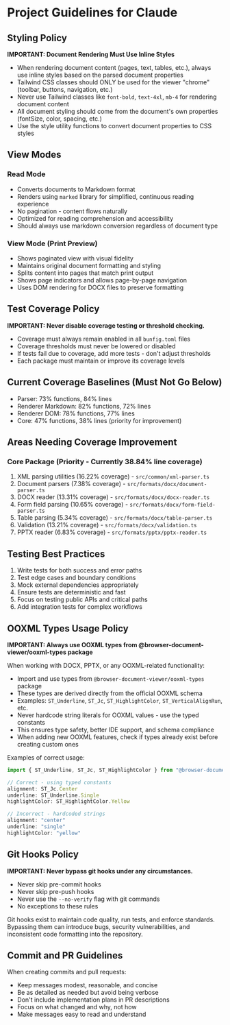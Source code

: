 # Project Guidelines for Claude

## Styling Policy

**IMPORTANT: Document Rendering Must Use Inline Styles**

- When rendering document content (pages, text, tables, etc.), always use inline styles based on the parsed document properties
- Tailwind CSS classes should ONLY be used for the viewer "chrome" (toolbar, buttons, navigation, etc.)
- Never use Tailwind classes like `font-bold`, `text-4xl`, `mb-4` for rendering document content
- All document styling should come from the document's own properties (fontSize, color, spacing, etc.)
- Use the style utility functions to convert document properties to CSS styles

## View Modes

### Read Mode
- Converts documents to Markdown format
- Renders using `marked` library for simplified, continuous reading experience
- No pagination - content flows naturally
- Optimized for reading comprehension and accessibility
- Should always use markdown conversion regardless of document type

### View Mode (Print Preview)
- Shows paginated view with visual fidelity
- Maintains original document formatting and styling
- Splits content into pages that match print output
- Shows page indicators and allows page-by-page navigation
- Uses DOM rendering for DOCX files to preserve formatting

## Test Coverage Policy

**IMPORTANT: Never disable coverage testing or threshold checking.**

- Coverage must always remain enabled in all `bunfig.toml` files
- Coverage thresholds must never be lowered or disabled
- If tests fail due to coverage, add more tests - don't adjust thresholds
- Each package must maintain or improve its coverage levels

## Current Coverage Baselines (Must Not Go Below)

- Parser: 73% functions, 84% lines
- Renderer Markdown: 82% functions, 72% lines  
- Renderer DOM: 78% functions, 77% lines
- Core: 47% functions, 38% lines (priority for improvement)

## Areas Needing Coverage Improvement

### Core Package (Priority - Currently 38.84% line coverage)
1. XML parsing utilities (16.22% coverage) - `src/common/xml-parser.ts`
2. Document parsers (7.38% coverage) - `src/formats/docx/document-parser.ts`
3. DOCX reader (13.31% coverage) - `src/formats/docx/docx-reader.ts`
4. Form field parsing (10.65% coverage) - `src/formats/docx/form-field-parser.ts`
5. Table parsing (5.34% coverage) - `src/formats/docx/table-parser.ts`
6. Validation (13.21% coverage) - `src/formats/docx/validation.ts`
7. PPTX reader (6.83% coverage) - `src/formats/pptx/pptx-reader.ts`

## Testing Best Practices

1. Write tests for both success and error paths
2. Test edge cases and boundary conditions
3. Mock external dependencies appropriately
4. Ensure tests are deterministic and fast
5. Focus on testing public APIs and critical paths
6. Add integration tests for complex workflows

## OOXML Types Usage Policy

**IMPORTANT: Always use OOXML types from @browser-document-viewer/ooxml-types package**

When working with DOCX, PPTX, or any OOXML-related functionality:

- Import and use types from `@browser-document-viewer/ooxml-types` package
- These types are derived directly from the official OOXML schema
- Examples: `ST_Underline`, `ST_Jc`, `ST_HighlightColor`, `ST_VerticalAlignRun`, etc.
- Never hardcode string literals for OOXML values - use the typed constants
- This ensures type safety, better IDE support, and schema compliance
- When adding new OOXML features, check if types already exist before creating custom ones

Examples of correct usage:
```typescript
import { ST_Underline, ST_Jc, ST_HighlightColor } from "@browser-document-viewer/ooxml-types";

// Correct - using typed constants
alignment: ST_Jc.Center
underline: ST_Underline.Single
highlightColor: ST_HighlightColor.Yellow

// Incorrect - hardcoded strings
alignment: "center"
underline: "single"  
highlightColor: "yellow"
```

## Git Hooks Policy

**IMPORTANT: Never bypass git hooks under any circumstances.**

- Never skip pre-commit hooks
- Never skip pre-push hooks  
- Never use the `--no-verify` flag with git commands
- No exceptions to these rules

Git hooks exist to maintain code quality, run tests, and enforce standards. Bypassing them can introduce bugs, security vulnerabilities, and inconsistent code formatting into the repository.

## Commit and PR Guidelines

When creating commits and pull requests:
- Keep messages modest, reasonable, and concise
- Be as detailed as needed but avoid being verbose
- Don't include implementation plans in PR descriptions
- Focus on what changed and why, not how
- Make messages easy to read and understand